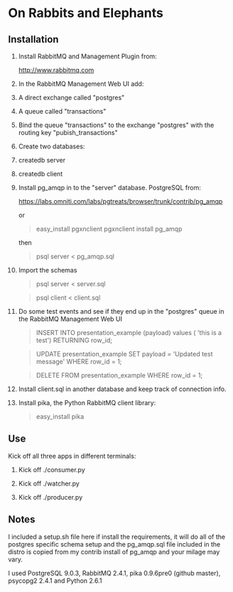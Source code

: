 On Rabbits and Elephants
========================

Installation
------------

1. Install RabbitMQ and Management Plugin from:

   http://www.rabbitmq.com 

2. In the RabbitMQ Management Web UI add:

 1. A direct exchange called "postgres"
 
 2. A queue called "transactions"

 3. Bind the queue "transactions" to the exchange "postgres" with the routing key "pubish_transactions"

3. Create two databases:

 1. createdb server
 
 2. createdb client
 
4. Install pg_amqp in to the "server" database. PostgreSQL from:

   https://labs.omniti.com/labs/pgtreats/browser/trunk/contrib/pg_amqp 

   or
   
   > easy_install pgxnclient
   > pgxnclient install pg_amqp

   then
   
   > psql server < pg_amqp.sql

5. Import the schemas

   > psql server < server.sql

   > psql client < client.sql

6. Do some test events and see if they end up in the "postgres" queue in the RabbitMQ Management Web UI

   > INSERT INTO presentation_example (payload) values ( 'this is a test') RETURNING row_id;
   
   > UPDATE presentation_example SET payload = 'Updated test message' WHERE row_id = 1;
   
   > DELETE FROM presentation_example WHERE row_id = 1;

7. Install client.sql in another database and keep track of connection info.

8. Install pika, the Python RabbitMQ client library:

   > easy_install pika

Use
---

Kick off all three apps in different terminals:

1. Kick off ./consumer.py

2. Kick off ./watcher.py 

3. Kick off ./producer.py

Notes
-----

I included a setup.sh file here if install the requirements, it will do all of the postgres specific schema setup and the pg_amqp.sql file included in the distro is copied from my contrib install of pg_amqp and your milage may vary.

I used PostgreSQL 9.0.3, RabbitMQ 2.4.1, pika 0.9.6pre0 (github master), psycopg2 2.4.1 and Python 2.6.1